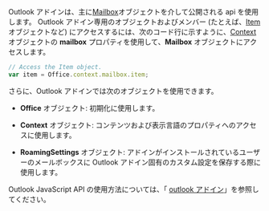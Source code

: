 Outlook アドインは、主に[Mailbox](/javascript/api/outlook/Office.mailbox)オブジェクトを介して公開される api を使用します。 Outlook アドイン専用のオブジェクトおよびメンバー (たとえば、[Item](../reference/objectmodel/preview-requirement-set/office.context.mailbox.item.md) オブジェクトなど) にアクセスするには、次のコード行に示すように、[Context](../reference/objectmodel/preview-requirement-set/office.context.mailbox.md) オブジェクトの **mailbox** プロパティを使用して、**Mailbox** オブジェクトにアクセスします。

```js
// Access the Item object.
var item = Office.context.mailbox.item;

```

さらに、Outlook アドインでは次のオブジェクトを使用できます。

-  **Office** オブジェクト: 初期化に使用します。

-  **Context** オブジェクト: コンテンツおよび表示言語のプロパティへのアクセスに使用します。

-  **RoamingSettings** オブジェクト: アドインがインストールされているユーザーのメールボックスに Outlook アドイン固有のカスタム設定を保存する際に使用します。

Outlook JavaScript API の使用方法については、「 [outlook アドイン](../outlook/outlook-add-ins-overview.md)」を参照してください。
